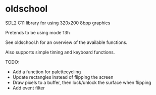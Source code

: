 oldschool
=========

SDL2 C11 library for using 320x200 8bpp graphics

Pretends to be using mode 13h

See oldschool.h for an overview of the available functions.

Also supports simple timing and keyboard functions.


TODO:

  * Add a function for palettecycling
  * Update rectangles instead of flipping the screen
  * Draw pixels to a buffer, then lock/unlock the surface when flipping
  * Add event filter

